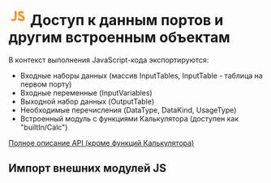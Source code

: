 # ![](../../../media/app/icons/component-18/component-default-55.svg) Доступ к данным портов и другим встроенным объектам

В контекст выполнения JavaScript-кода экспортируются:

* Входные наборы данных (массив InputTables, InputTable - таблица на первом порту)
* Входные переменные (InputVariables)
* Выходной набор данных (OutputTable)
* Необходимые перечисления (DataType, DataKind, UsageType)
* Встроенный модуль с функциями Калькулятора (доступен как "builtIn/Calc")

[Полное описание API (кроме функций Калькулятора)](./api_description.md)


## Импорт внешних модулей JS